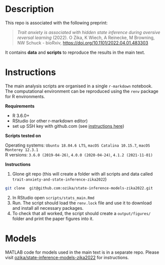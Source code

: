 # Description

This repo is associated with the following preprint:

> *Trait anxiety is associated with hidden state inference during aversive reversal learning* (2022). O Zika, K Wiech, A Reinecke, M Browning, NW Schuck - bioRxiv, https://doi.org/10.1101/2022.04.01.483303

It contains **data** and **scripts** to reproduce the results in the main text.

# Instructions

The main analysis scripts are organised in a single `r-markdown` notebook. The computational environment can be reproduced using the `renv` package for R environments.

**Requirements**
- R 3.6.0+
- RStudio (or other r-markdown editor)
- set up SSH key with github.com (see [instructions here](https://docs.github.com/en/authentication/connecting-to-github-with-ssh/adding-a-new-ssh-key-to-your-github-account))

**Scripts tested on**

Operating systems: `Ubuntu 18.04.6 LTS`,  `macOS Catalina 10.15.7`, `macOS Monterey 12.3.1`  
R versions: `3.6.0 (2019-04-26)`, `4.0.0 (2020-04-24)`, `4.1.2 (2021-11-01)`

**Instructions**
1. Glone git repo (this will create a folder with all scripts and data called `trait-anxiety-and-state-inference-zika2022`)

```bash
git clone  git@github.com:ozika/state-inference-models-zika2022.git
```

2. In RStudio open `scripts/stats_main.Rmd`
3. Run. The script should load the `renv.lock` file and use it to download and install all necessary packages.
4. To check that all worked, the script should create a `output/figures/` folder and print the paper figures into it.

# Models

MATLAB code for models used in the main text is in a separate repo. Please visit [ozika/state-inference-models-zika2022](https://github.com/ozika/state-inference-models-zika2022) for instructions.

